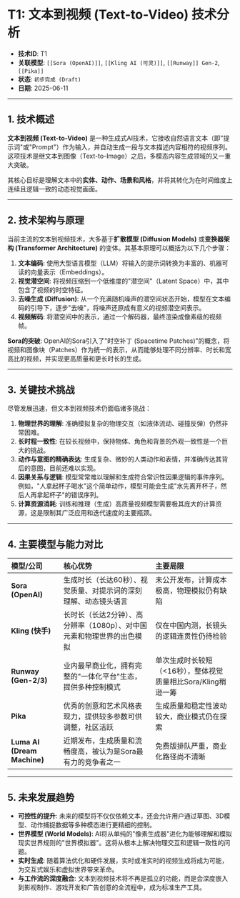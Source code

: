 # T1: 文本到视频 (Text-to-Video) 技术分析

- **技术ID**: T1
- **关联模型**: `[[Sora (OpenAI)]]`, `[[Kling AI (可灵)]]`, `[[Runway]] Gen-2`, `[[Pika]]`
- **状态**: `初步完成 (Draft)`
- **日期**: 2025-06-11

---

## 1. 技术概述

**文本到视频 (Text-to-Video)** 是一种生成式AI技术，它接收自然语言文本（即"提示词"或"Prompt"）作为输入，并自动生成一段与文本描述内容相符的视频序列。这项技术是继文本到图像（Text-to-Image）之后，多模态内容生成领域的又一重大突破。

其核心目标是理解文本中的**实体、动作、场景和风格**，并将其转化为在时间维度上连续且逻辑一致的动态视觉画面。

---

## 2. 技术架构与原理

当前主流的文本到视频技术，大多基于**扩散模型 (Diffusion Models)** 或**变换器架构 (Transformer Architecture)** 的变体。其基本原理可以概括为以下几个步骤：

1.  **文本编码**: 使用大型语言模型（LLM）将输入的提示词转换为丰富的、机器可读的向量表示（Embeddings）。
2.  **视觉潜空间**: 将视频压缩到一个低维度的"潜空间"（Latent Space）中，其中包含了视频的时空特征。
3.  **去噪生成 (Diffusion)**: 从一个充满随机噪声的潜空间状态开始，模型在文本编码的引导下，逐步"去噪"，将噪声还原成有意义的视频潜空间表示。
4.  **视频解码**: 将潜空间中的表示，通过一个解码器，最终渲染成像素级的视频帧。

**Sora的突破**: OpenAI的Sora引入了"时空补丁 (Spacetime Patches)"的概念，将视频和图像块（Patches）作为统一的表示，从而能够处理不同分辨率、时长和宽高比的视频，并实现更高质量和更长时长的生成。

---

## 3. 关键技术挑战

尽管发展迅速，但文本到视频技术仍面临诸多挑战：

1.  **物理世界的理解**: 准确模拟复杂的物理交互（如液体流动、碰撞反弹）仍然非常困难。
2.  **长时程一致性**: 在较长视频中，保持物体、角色和背景的外观一致性是一个巨大的挑战。
3.  **动作与意图的精确表达**: 生成复杂、微妙的人类动作和表情，并准确传达其背后的意图，目前还难以实现。
4.  **因果关系与逻辑**: 模型常常难以理解和生成符合常识性因果逻辑的事件序列。例如，"人拿起杯子喝水"这个简单动作，模型可能会生成"水先离开杯子，然后人再拿起杯子"的错误序列。
5.  **计算资源消耗**: 训练和推理（生成）高质量视频模型需要极其庞大的计算资源，这是限制其广泛应用和迭代速度的主要瓶颈。

---

## 4. 主要模型与能力对比

| 模型/公司 | 核心优势 | 主要局限 |
| :--- | :--- | :--- |
| **Sora (OpenAI)** | 生成时长（长达60秒）、视觉质量、对提示词的深刻理解、动态镜头语言 | 未公开发布，计算成本极高，物理模拟仍有缺陷 |
| **Kling (快手)** | 长时长（长达2分钟）、高分辨率（1080p）、对中国元素和物理世界的出色模拟 | 仅在中国内测，长镜头的逻辑连贯性仍待检验 |
| **Runway (Gen-2/3)** | 业内最早商业化，拥有完整的"一体化平台"生态，提供多种控制模式 | 单次生成时长较短（<16秒），整体视觉质量相比Sora/Kling稍逊一筹 |
| **Pika** | 优秀的创意和艺术风格表现力，提供较多参数可供调整，社区活跃 | 生成质量和稳定性波动较大，商业模式仍在探索 |
| **Luma AI (Dream Machine)** | 近期发布，生成质量和流畅度高，被认为是Sora最有力的竞争者之一 | 免费版排队严重，商业化路径尚不清晰 |

---

## 5. 未来发展趋势

- **可控性的提升**: 未来的模型将不仅仅依赖文本，还会允许用户通过草图、3D模型、动作捕捉数据等多种模态进行更精细的控制。
- **世界模型 (World Models)**: AI将从单纯的"像素生成器"进化为能够理解和模拟现实世界规则的"世界模拟器"。这将从根本上解决物理交互和逻辑一致性的问题。
- **实时生成**: 随着算法优化和硬件发展，实时或准实时的视频生成将成为可能，为交互式娱乐和虚拟世界带来革命。
- **与工作流的深度融合**: 文本到视频技术将不再是孤立的功能，而是会深度嵌入到影视制作、游戏开发和广告创意的全流程中，成为标准生产工具。 